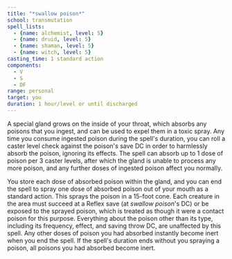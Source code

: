 ```yaml
---
title: "*swallow poison*"
school: transmutation
spell_lists:
  - {name: alchemist, level: 5}
  - {name: druid, level: 5}
  - {name: shaman, level: 5}
  - {name: witch, level: 5}
casting_time: 1 standard action
components:
  - V
  - S
  - DF
range: personal
target: you
duration: 1 hour/level or until discharged
---
```


A special gland grows on the inside of your throat, which absorbs any poisons that you ingest, and can be used to expel them in a toxic spray. Any time you consume ingested poison during the spell's duration, you can roll a caster level check against the poison's save DC in order to harmlessly absorb the poison, ignoring its effects. The spell can absorb up to 1 dose of poison per 3 caster levels, after which the gland is unable to process any more poison, and any further doses of ingested poison affect you normally.

You store each dose of absorbed poison within the gland, and you can end the spell to spray one dose of absorbed poison out of your mouth as a standard action. This sprays the poison in a 15-foot cone. Each creature in the area must succeed at a Reflex save (at *swallow poison*'s DC) or be exposed to the sprayed poison, which is treated as though it were a contact poison for this purpose. Everything about the poison other than its type, including its frequency, effect, and saving throw DC, are unaffected by this spell. Any other doses of poison you had absorbed instantly become inert when you end the spell. If the spell's duration ends without you spraying a poison, all poisons you had absorbed become inert.

